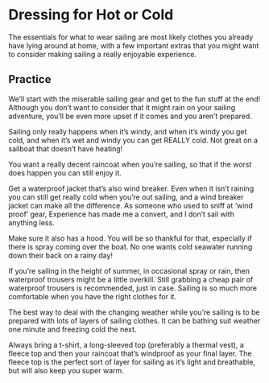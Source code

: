 # Dressing for Hot or Cold

The essentials for what to wear sailing are most likely clothes you already have lying around at home, with a few important extras that you might want to consider making sailing a really enjoyable experience.

## Practice

We’ll start with the miserable sailing gear and get to the fun stuff at the end! Although you don’t want to consider that it might rain on your sailing adventure, you’ll be even more upset if it comes and you aren’t prepared.

Sailing only really happens when it’s windy, and when it’s windy you get cold, and when it’s wet and windy you can get REALLY cold. Not great on a sailboat that doesn’t have heating!

You want a really decent raincoat when you’re sailing, so that if the worst does happen you can still enjoy it.

Get a waterproof jacket that’s also wind breaker. Even when it isn’t raining you can still get really cold when you’re out sailing, and a wind breaker jacket can make all the difference. As someone who used to sniff at ‘wind proof’ gear, Experience has made me a convert, and I don’t sail with anything less.

Make sure it also has a hood. You will be so thankful for that, especially if there is spray coming over the boat. No one wants cold seawater running down their back on a rainy day!

If you’re sailing in the height of summer, in occasional spray or rain, then waterproof trousers might be a little overkill. Still grabbing a cheap pair of waterproof trousers is recommended, just in case. Sailing is so much more comfortable when you have the right clothes for it.

The best way to deal with the changing weather while you’re sailing is to be prepared with lots of layers of sailing clothes. It can be bathing suit weather one minute and freezing cold the next.

Always bring a t-shirt, a long-sleeved top (preferably a thermal vest), a fleece top and then your raincoat that’s windproof as your final layer. The fleece top is the perfect sort of layer for sailing as it’s light and breathable, but will also keep you super warm.
